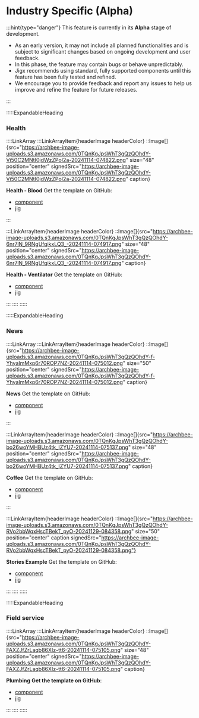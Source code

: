 # Industry Specific (Alpha)

:::hint{type="danger"}
This feature is currently in its **Alpha** stage of development.

- As an early version, it may not include all planned functionalities and is subject to significant changes based on ongoing development and user feedback.
- In this phase, the feature may contain bugs or behave unpredictably.
- Jigx recommends using standard, fully supported components until this feature has been fully tested and refined.
- We encourage you to provide feedback and report any issues to help us improve and refine the feature for future releases.

:::

:::::ExpandableHeading

### Health

::::LinkArray
:::LinkArrayItem{headerImage headerColor}
::Image[]{src="https://archbee-image-uploads.s3.amazonaws.com/0TQnKgJpsWhT3gQzQOhdY-Vi50C2MNtI0jdWzZPoI2a-20241114-074822.png" size="48" position="center" signedSrc="https://archbee-image-uploads.s3.amazonaws.com/0TQnKgJpsWhT3gQzQOhdY-Vi50C2MNtI0jdWzZPoI2a-20241114-074822.png" caption}

**Health - Blood**
Get the template on GitHub:

- [component](https://github.com/jigx-com/jigx-samples/blob/main/quickstart/jigx-samples/components/templates/health/blood.jigx)
- [jig](https://github.com/jigx-com/jigx-samples/blob/d5eb38a64423482ed10703b0b2889709beee309c/quickstart/jigx-samples/jigs/custom-components/templates/health/blood.jigx)

:::

:::LinkArrayItem{headerImage headerColor}
::Image[]{src="https://archbee-image-uploads.s3.amazonaws.com/0TQnKgJpsWhT3gQzQOhdY-6nr7lN_9RNgUfqikxLQ3_-20241114-074917.png" size="48" position="center" signedSrc="https://archbee-image-uploads.s3.amazonaws.com/0TQnKgJpsWhT3gQzQOhdY-6nr7lN_9RNgUfqikxLQ3_-20241114-074917.png" caption}

**Health - Ventilator**
Get the template on GitHub:

- [component](https://github.com/jigx-com/jigx-samples/blob/main/quickstart/jigx-samples/components/templates/health/ventilator.jigx)
- [jig](https://github.com/jigx-com/jigx-samples/blob/d5eb38a64423482ed10703b0b2889709beee309c/quickstart/jigx-samples/jigs/custom-components/templates/health/ventilator.jigx)

:::
::::
:::::

:::::ExpandableHeading

### News

::::LinkArray
:::LinkArrayItem{headerImage headerColor}
::Image[]{src="https://archbee-image-uploads.s3.amazonaws.com/0TQnKgJpsWhT3gQzQOhdY-f-YhyaImMxp6r70ROP7NZ-20241114-075012.png" size="50" position="center" signedSrc="https://archbee-image-uploads.s3.amazonaws.com/0TQnKgJpsWhT3gQzQOhdY-f-YhyaImMxp6r70ROP7NZ-20241114-075012.png" caption}

**News**
Get the template on GitHub:

- [component](https://github.com/jigx-com/jigx-samples/blob/main/quickstart/jigx-samples/components/molecules-organisms/news/news-categories.jigx)
- [jig](https://github.com/jigx-com/jigx-samples/blob/d5eb38a64423482ed10703b0b2889709beee309c/quickstart/jigx-samples/jigs/custom-components/templates/news/news.jigx)

:::

:::LinkArrayItem{headerImage headerColor}
::Image[]{src="https://archbee-image-uploads.s3.amazonaws.com/0TQnKgJpsWhT3gQzQOhdY-bo26woYMHBUz4tk_IZYU7-20241114-075137.png" size="48" position="center" signedSrc="https://archbee-image-uploads.s3.amazonaws.com/0TQnKgJpsWhT3gQzQOhdY-bo26woYMHBUz4tk_IZYU7-20241114-075137.png" caption}

**Coffee**
Get the template on GitHub:

- [component](https://github.com/jigx-com/jigx-samples/tree/main/quickstart/jigx-samples/components/templates/coffee)
- [jig](https://github.com/jigx-com/jigx-samples/blob/d5eb38a64423482ed10703b0b2889709beee309c/quickstart/jigx-samples/jigs/custom-components/templates/hospitality/coffee.jigx)

:::

:::LinkArrayItem{headerImage headerColor}
::Image[]{src="https://archbee-image-uploads.s3.amazonaws.com/0TQnKgJpsWhT3gQzQOhdY-RVo2bbWqxHscTBekT_pyO-20241129-084358.png" size="50" position="center" caption signedSrc="https://archbee-image-uploads.s3.amazonaws.com/0TQnKgJpsWhT3gQzQOhdY-RVo2bbWqxHscTBekT_pyO-20241129-084358.png"}

**Stories Example**
Get the template on GitHub:

- [component](https://github.com/jigx-com/jigx-samples/tree/main/quickstart/jigx-samples/components/templates/coffee)
- [jig](https://github.com/jigx-com/jigx-samples/blob/main/quickstart/jigx-samples/jigs/custom-components/templates/news/news.jigx)

:::
::::
:::::

:::::ExpandableHeading

### Field service

::::LinkArray
:::LinkArrayItem{headerImage headerColor}
::Image[]{src="https://archbee-image-uploads.s3.amazonaws.com/0TQnKgJpsWhT3gQzQOhdY-FAXZJfZrLaqb86XIz-tt6-20241114-075105.png" size="48" position="center" signedSrc="https://archbee-image-uploads.s3.amazonaws.com/0TQnKgJpsWhT3gQzQOhdY-FAXZJfZrLaqb86XIz-tt6-20241114-075105.png" caption}

**Plumbing**
**Get the template on GitHub**:

- [component](https://github.com/jigx-com/jigx-samples/tree/main/quickstart/jigx-samples/components/templates/plumbing)
- [jig](https://github.com/jigx-com/jigx-samples/blob/d5eb38a64423482ed10703b0b2889709beee309c/quickstart/jigx-samples/jigs/custom-components/templates/plumbing/plumbing.jigx)

:::
::::
:::::
